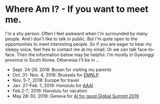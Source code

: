 # Where Am I? - If you want to meet me.

I'm a shy person. Often I feel awkward when I'm surrounded by many people. And I don't like to talk in public. But I'm quite open to the opportunities to meet interesting people. So if you are eager to hear my sleepy voice, feel free to contact me at my email. Or we can talk face-to-face. Then the information below may be helpful. I'm mostly in Gyeonggi province in South Korea. Otherwise I'll be in  ...

* Sept. 24-26, 2018:  Busan for visiting my parents
* Oct. 31- Nov. 4, 2018: Brussels for [EMNLP](http://emnlp2018.org/)
* Nov. 5-?, 2018: Europe for travel
* Jan. 27-Feb. 1, 2019: Honolulu for [AAAI](https://aaai.org/Conferences/AAAI-19/)
* Feb.2-?, 2019: Honolulu for vacation
* May 28-30, 2019: Geneva for [AI for good Global Summit 2019](https://en.wikipedia.org/wiki/AI_for_Good)




